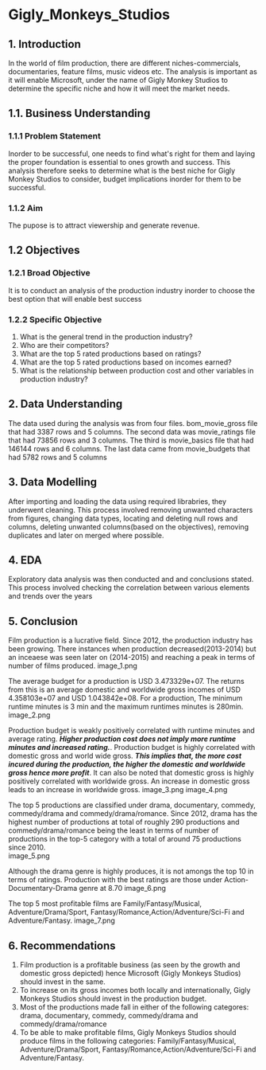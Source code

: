 # Gigly_Monkeys_Studios



## 1. Introduction
In the world of film production, there are different niches-commercials, documentaries, feature films, music videos etc. The analysis is important as it will enable Microsoft, under the name of Gigly Monkey Studios to determine the specific niche and how it will meet the market needs.
## 1.1. Business Understanding
### 1.1.1 Problem Statement
Inorder to be successful, one needs to find what's right for them and laying the proper foundation is essential to ones growth and success. This analysis therefore seeks to determine what is the best niche for Gigly Monkey Studios to consider, budget implications inorder for them to be successful.
### 1.1.2 Aim
The pupose is to attract viewership and generate revenue.
## 1.2 Objectives
### 1.2.1 Broad Objective
It is to conduct an analysis of the production industry inorder to choose the best option that will enable best success

### 1.2.2 Specific Objective
1. What is the general trend in the production industry?
2. Who are their competitors? 
3. What are the top 5 rated productions based on ratings? 
4. What are the top 5 rated productions based on incomes earned? 
5. What is the relationship between production cost and other variables in production industry?

## 2. Data Understanding
The data used during the analysis was from four files. bom_movie_gross file that had 3387 rows and 5 columns. The second data was movie_ratings file that had 73856 rows and 3 columns. The third is movie_basics file that had 146144 rows and 6 columns. The last data came from movie_budgets that had 5782 rows and 5 columns

## 3. Data Modelling
After importing and loading the data using required librabries, they underwent cleaning. This process involved removing unwanted characters from figures, changing data types, locating and deleting null rows and columns, deleting unwanted columns(based on the objectives), removing duplicates and later on merged where possible. 

## 4. EDA
Exploratory data analysis was then conducted and and conclusions stated. This process involved checking the correlation between various elements and trends over the years 


## 5. Conclusion
Film production is a lucrative field. Since 2012, the production industry has been growing. There instances when production decreased(2013-2014) but an inceaese was seen later on (2014-2015) and reaching a peak in terms of number of films produced. 
image_1.png

The average budget for a production is USD 3.473329e+07. The returns from this is an average domestic and worldwide gross incomes of USD 4.358103e+07 and USD 1.043842e+08. For a production, The minimum runtime minutes is 3 min and the maximum runtimes minutes is 280min. 
image_2.png

Production budget is weakly positively correlated with runtime minutes and average rating. ***Higher production cost does not imply more runtime minutes and increased rating.***. Production budget is highly correlated with domestic gross and world wide gross. ***This implies that, the more cost incured during the production, the higher the domestic and worldwide gross hence more profit***. It can also be noted that domestic gross is highly positively correlated with worldwide gross. An increase in domestic gross leads to an increase in worldwide gross. 
image_3.png
image_4.png

The top 5 productions are classified under drama, documentary, commedy, commedy/drama and commedy/drama/romance. Since 2012, drama has the highest number of productions at total of roughly 290 productions and  commedy/drama/romance being the least in terms of number of productions in the top-5 category with a total of around 75 productions since 2010.  
image_5.png


Although the drama genre is highly produces, it is not amongs the top 10 in terms of ratings. Production with the best ratings are those under Action-Documentary-Drama genre at 8.70 
image_6.png


The top 5 most profitable films are Family/Fantasy/Musical, Adventure/Drama/Sport, Fantasy/Romance,Action/Adventure/Sci-Fi and Adventure/Fantasy. 
image_7.png



## 6. Recommendations
1. Film production is a profitable business (as seen by the growth and domestic gross depicted) hence Microsoft (Gigly Monkeys Studios) should invest in the same.
2. To increase on its gross incomes both locally and internationally, Gigly Monkeys Studios should invest in the production budget.
3. Most of the productions made fall in either of the following categores: drama, documentary, commedy, commedy/drama and commedy/drama/romance
4. To be able to make profitable films, Gigly Monkeys Studios should produce films in the following categories: Family/Fantasy/Musical, Adventure/Drama/Sport, Fantasy/Romance,Action/Adventure/Sci-Fi and Adventure/Fantasy.

